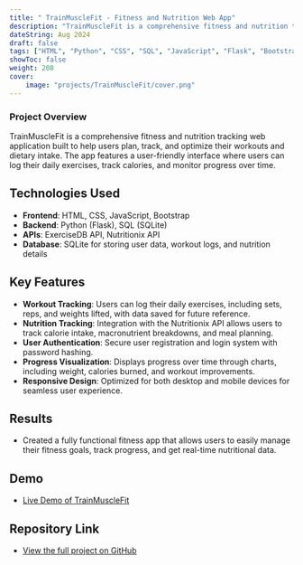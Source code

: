 ```yaml
---
title: " TrainMuscleFit - Fitness and Nutrition Web App"
description: "TrainMuscleFit is a comprehensive fitness and nutrition tracking web "
dateString: Aug 2024
draft: false
tags: ["HTML", "Python", "CSS", "SQL", "JavaScript", "Flask", "Bootstrap"]
showToc: false
weight: 208
cover:
    image: "projects/TrainMuscleFit/cover.png"
--- 
```


### Project Overview
TrainMuscleFit is a comprehensive fitness and nutrition tracking web application built to help users plan, track, and optimize their workouts and dietary intake. The app features a user-friendly interface where users can log their daily exercises, track calories, and monitor progress over time.

## Technologies Used
- **Frontend**: HTML, CSS, JavaScript, Bootstrap
- **Backend**: Python (Flask), SQL (SQLite)
- **APIs**: ExerciseDB API, Nutritionix API
- **Database**: SQLite for storing user data, workout logs, and nutrition details

## Key Features
- **Workout Tracking**: Users can log their daily exercises, including sets, reps, and weights lifted, with data saved for future reference.
- **Nutrition Tracking**: Integration with the Nutritionix API allows users to track calorie intake, macronutrient breakdowns, and meal planning.
- **User Authentication**: Secure user registration and login system with password hashing.
- **Progress Visualization**: Displays progress over time through charts, including weight, calories burned, and workout improvements.
- **Responsive Design**: Optimized for both desktop and mobile devices for seamless user experience.

## Results
- Created a fully functional fitness app that allows users to easily manage their fitness goals, track progress, and get real-time nutritional data.

## Demo
- [Live Demo of TrainMuscleFit](https://trainmusclefit.pythonanywhere.com/)

## Repository Link
- [View the full project on GitHub](https://github.com/SamsonAjadalu/TrainMuscleFit/tree/TrainMuscleFit/TrainMuscleFit)

